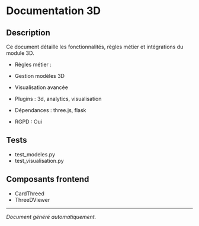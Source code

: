 # Documentation 3D

## Description
Ce document détaille les fonctionnalités, règles métier et intégrations du module 3D.

- Règles métier :
- Gestion modèles 3D
- Visualisation avancée


- Plugins : 3d, analytics, visualisation
- Dépendances : three.js, flask
- RGPD : Oui

## Tests
- test_modeles.py
- test_visualisation.py


## Composants frontend
- CardThreed
- ThreeDViewer


---
*Document généré automatiquement.*
